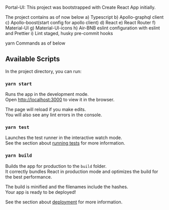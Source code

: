 Portal-UI:
This project was bootstrapped with Create React App initially.

The project contains as of now below
a) Typescript
b) Apollo-graphql client
c) Apollo-boost(start config for apollo client)
d) React
e) React Router
f) Material-UI
g) Material-UI-icons
h) Air-BNB eslint configuration with eslint and Prettier
i) Lint staged, husky pre-commit hooks

yarn Commands as of below

## Available Scripts

In the project directory, you can run:

### `yarn start`

Runs the app in the development mode.<br />
Open [http://localhost:3000](http://localhost:3000) to view it in the browser.

The page will reload if you make edits.<br />
You will also see any lint errors in the console.

### `yarn test`

Launches the test runner in the interactive watch mode.<br />
See the section about [running tests](https://facebook.github.io/create-react-app/docs/running-tests) for more information.

### `yarn build`

Builds the app for production to the `build` folder.<br />
It correctly bundles React in production mode and optimizes the build for the best performance.

The build is minified and the filenames include the hashes.<br />
Your app is ready to be deployed!

See the section about [deployment](https://facebook.github.io/create-react-app/docs/deployment) for more information.
